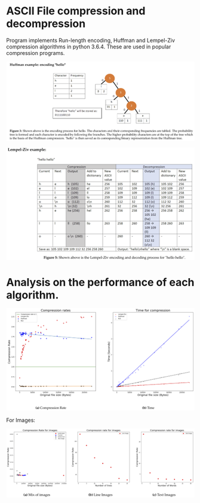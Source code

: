 # ASCII File compression and decompression
Program implements Run-length encoding, Huffman and Lempel-Ziv compression algorithms in python 3.6.4. These are used in popular compression programs.

![alt text](https://github.com/mhal1/ASCII_File_compression_decompression/blob/master/image1.png?raw=true)

![alt text](https://github.com/mhal1/ASCII_File_compression_decompression/blob/master/image2.png?raw=true)

# Analysis on the performance of each algorithm.

![alt text](https://github.com/mhal1/ASCII_File_compression_decompression/blob/master/image3.png?raw=true)

For Images:

![alt text](https://github.com/mhal1/ASCII_File_compression_decompression/blob/master/image4.png?raw=true)
